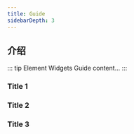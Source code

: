 ```yaml
---
title: Guide
sidebarDepth: 3
---
```


## 介绍

::: tip Element Widgets
Guide content...
:::

### Title 1
### Title 2
### Title 3

